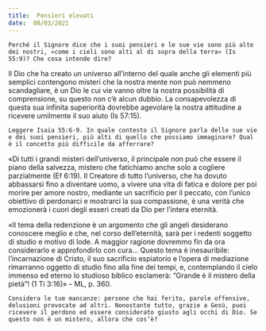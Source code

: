 ```yaml
---
title:  Pensieri elevati
date:  08/03/2021
---
```


`Perché il Signore dice che i suoi pensieri e le sue vie sono più alte dei nostri, «come i cieli sono alti al di sopra della terra» (Is 55:9)? Che cosa intende dire?`

Il Dio che ha creato un universo all’interno del quale anche gli elementi più semplici contengono misteri che la nostra mente non può nemmeno scandagliare, è un Dio le cui vie vanno oltre la nostra possibilità di comprensione, su questo non c’è alcun dubbio. La consapevolezza di questa sua infinita superiorità dovrebbe agevolare la nostra attitudine a ricevere umilmente il suo aiuto (Is 57:15).

`Leggere Isaia 55:6-9. In quale contesto il Signore parla delle sue vie e dei suoi pensieri, più alti di quello che possiamo immaginare? Qual è il concetto più difficile da afferrare?`

«Di tutti i grandi misteri dell’universo, il principale non può che essere il piano della salvezza, mistero che fatichiamo anche solo a cogliere parzialmente (Ef 6:19). Il Creatore di tutto l’universo, che ha dovuto abbassarsi fino a diventare uomo, a vivere una vita di fatica e dolore per poi morire per amore nostro, mediante un sacrificio per il peccato, con l’unico obiettivo di perdonarci e mostrarci la sua compassione, è una verità che emozionerà i cuori degli esseri creati da Dio per l’intera eternità.

«Il tema della redenzione è un argomento che gli angeli desiderano conoscere meglio e che, nel corso dell’eternità, sarà per i redenti soggetto di studio e motivo di lode. A maggior ragione dovremmo fin da ora considerarlo e approfondirlo con cura… Questo tema è inesauribile: l’incarnazione di Cristo, il suo sacrificio espiatorio e l’opera di mediazione rimarranno oggetto di studio fino alla fine dei tempi, e, contemplando il cielo immenso ed eterno lo studioso biblico esclamerà: “Grande è il mistero della pietà”! (1 Ti 3:16)» – ML, p. 360.

`Considera le tue mancanze: persone che hai ferito, parole offensive, delusioni provocate ad altri. Nonostante tutto, grazie a Gesù, puoi ricevere il perdono ed essere considerato giusto agli occhi di Dio. Se questo non è un mistero, allora che cos’è?`
